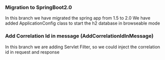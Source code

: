 ### Migration to SpringBoot2.0
In this branch we have migrated the spring app from 1.5 to 2.0
We have added ApplicationConfig class to start the h2 database in browseable mode
### Add Correlation Id in message (AddCorrelationIdInMessage)
In this branch we are adding Servlet Filter, so we could inject the correlation id in request and 
response